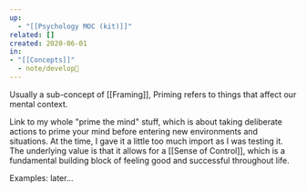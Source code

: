 ```yaml
---
up:
  - "[[Psychology MOC (kit)]]"
related: []
created: 2020-06-01
in:
- "[[Concepts]]"
  - note/develop🍃
---
```

Usually a sub-concept of [[Framing]], Priming refers to things that affect our mental context. 

Link to my whole "prime the mind" stuff, which is about taking deliberate actions to prime your mind before entering new environments and situations. At the time, I gave it a little too much import as I was testing it. The underlying value is that it allows for a [[Sense of Control]], which is a fundamental building block of feeling good and successful throughout life.

Examples: later...